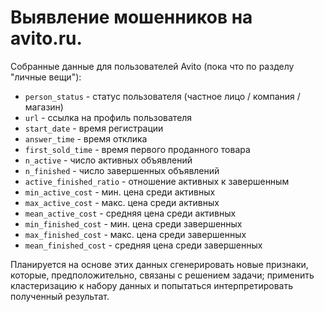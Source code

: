 # Выявление мошенников на avito.ru.

Собранные данные для пользователей Avito (пока что по разделу "личные вещи"):
* `person_status` - статус пользователя (частное лицо / компания / магазин)
* `url` - ссылка на профиль пользователя
* `start_date` - время регистрации
* `answer_time` - время отклика
* `first_sold_time` - время первого проданного товара
* `n_active` - число активных объявлений
* `n_finished` - число завершенных объявлений
* `active_finished_ratio` - отношение активных к завершенным
* `min_active_cost` - мин. цена среди активных
* `max_active_cost` - макс. цена среди активных
* `mean_active_cost` - средняя цена среди активных
* `min_finished_cost` - мин. цена среди завершенных
* `max_finished_cost` - макс. цена среди завершенных
* `mean_finished_cost` - средняя цена среди завершенных

Планируется на основе этих данных сгенерировать новые признаки, которые, предположительно, связаны с решением задачи; применить кластеризацию к набору данных и попытаться интерпретировать полученный результат.
